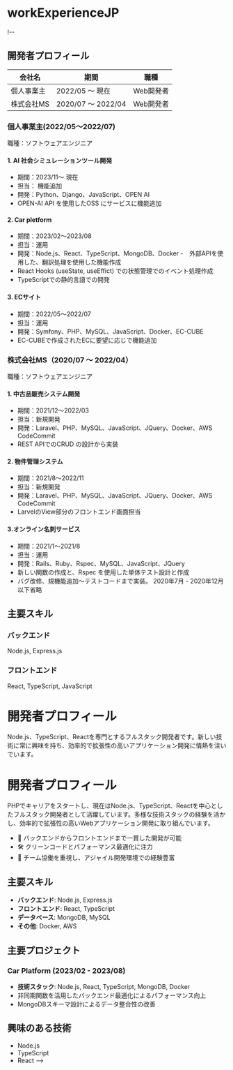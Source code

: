 # workExperienceJP
!--
## 開発者プロフィール
|  会社名  |  期間  |  職種  |
| ---- | ---- | ---- |  
|  個人事業主 <br> |  2022/05 〜 現在 | Web開発者 |
|  株式会社MS <br> |  2020/07 〜 2022/04 | Web開発者 |
### 個人事業主(2022/05〜2022/07)
職種：ソフトウェアエンジニア
#### 1. AI 社会シミュレーションツール開発
- 期間：2023/11〜 現在
- 担当： 機能追加
- 開発：Python、Django、JavaScript、OPEN AI
- OPEN-AI API を使用したOSS にサービスに機能追加
#### 2. Car pletform 
- 期間：2023/02〜2023/08
- 担当：運用
- 開発：Node.js、React、TypeScript、MongoDB、Docker
-　外部APIを使用した、翻訳処理を使用した機能作成
- React Hooks (useState, useEffict) での状態管理でのイベント処理作成
- TypeScriptでの静的言語での開発

#### 3. ECサイト
- 期間：2022/05〜2022/07
- 担当：運用
- 開発：Symfony、PHP、MySQL、JavaScript、Docker、EC-CUBE
- EC-CUBEで作成されたECに要望に応じで機能追加
### 株式会社MS（2020/07 〜 2022/04）
職種：ソフトウェアエンジニア
#### 1. 中古品販売システム開発
- 期間：2021/12〜2022/03
- 担当：新規開発
- 開発：Laravel、PHP、MySQL、JavaScript、JQuery、Docker、AWS CodeCommit
- REST APIでのCRUD の設計から実装
#### 2. 物件管理システム
- 期間：2021/8〜2022/11
- 担当：新規開発
- 開発：Laravel、PHP、MySQL、JavaScript、JQuery、Docker、AWS CodeCommit
- LarvelのView部分のフロントエンド画面担当
#### 3.オンライン名刺サービス
- 期間：2021/1〜2021/8
- 担当：運用
- 開発：Rails、Ruby、Rspec、MySQL、JavaScript、JQuery
- 新しい関数の作成と、Rspec を使用した単体テスト設計と作成
- バグ改修、規機能追加〜テストコードまで実装。
2020年7月 - 2020年12月 以下省略
## 主要スキル
### バックエンド
Node.js, Express.js
### フロントエンド
React, TypeScript, JavaScript
# 開発者プロフィール
Node.js、TypeScript、Reactを専門とするフルスタック開発者です。新しい技術に常に興味を持ち、効率的で拡張性の高いアプリケーション開発に情熱を注いでいます。
# 開発者プロフィール
PHPでキャリアをスタートし、現在はNode.js、TypeScript、Reactを中心としたフルスタック開発者として活躍しています。多様な技術スタックの経験を活かし、効率的で拡張性の高いWebアプリケーション開発に取り組んでいます。
- 🚀 バックエンドからフロントエンドまで一貫した開発が可能
- 🛠 クリーンコードとパフォーマンス最適化に注力
- 🤝 チーム協働を重視し、アジャイル開発環境での経験豊富
## 主要スキル
- **バックエンド**: Node.js, Express.js
- **フロントエンド**: React, TypeScript
- **データベース**: MongoDB, MySQL
- **その他**: Docker, AWS
## 主要プロジェクト
### Car Platform (2023/02 - 2023/08)
- **技術スタック**: Node.js, React, TypeScript, MongoDB, Docker
- 非同期関数を活用したバックエンド最適化によるパフォーマンス向上
- MongoDBスキーマ設計によるデータ整合性の改善
## 興味のある技術
- Node.js
- TypeScript
- React
-->
